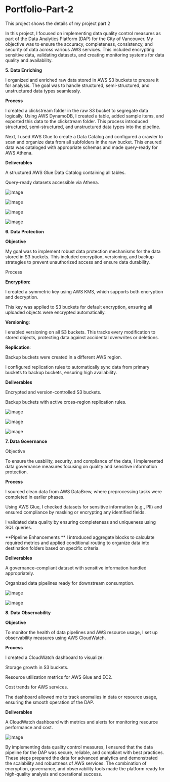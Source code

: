 # Portfolio-Part-2
This project shows the details of my project part 2

In this project, I focused on implementing data quality control measures as part of the Data Analytics Platform (DAP) for the City of Vancouver. My objective was to ensure the accuracy, completeness, consistency, and security of data across various AWS services. This included encrypting sensitive data, validating datasets, and creating monitoring systems for data quality and availability.


**5. Data Enriching**

I organized and enriched raw data stored in AWS S3 buckets to prepare it for analysis. The goal was to handle structured, semi-structured, and unstructured data types seamlessly.

**Process**

I created a clickstream folder in the raw S3 bucket to segregate data logically.
Using AWS DynamoDB, I created a table, added sample items, and exported this data to the clickstream folder. This process introduced structured, semi-structured, and unstructured data types into the pipeline.

Next, I used AWS Glue to create a Data Catalog and configured a crawler to scan and organize data from all subfolders in the raw bucket. This ensured data was cataloged with appropriate schemas and made query-ready for AWS Athena.

**Deliverables**

A structured AWS Glue Data Catalog containing all tables.

Query-ready datasets accessible via Athena.

![image](https://github.com/user-attachments/assets/d8d618a9-3893-4a1e-8b2e-592d2389febd)


![image](https://github.com/user-attachments/assets/c3f3de3e-ebeb-444f-9912-b2226272f318)

![image](https://github.com/user-attachments/assets/8d08c703-ca00-4fa8-93f4-85440f9ad5e5)

![image](https://github.com/user-attachments/assets/e36283ac-de79-4411-9a9a-ea8b843f97c8)

**6. Data Protection**

**Objective**

My goal was to implement robust data protection mechanisms for the data stored in S3 buckets. This included encryption, versioning, and backup strategies to prevent unauthorized access and ensure data durability.

Process

**Encryption:**

I created a symmetric key using AWS KMS, which supports both encryption and decryption.

This key was applied to S3 buckets for default encryption, ensuring all uploaded objects were encrypted automatically.

**Versioning**:

I enabled versioning on all S3 buckets. This tracks every modification to stored objects, protecting data against accidental overwrites or deletions.

**Replication**:

Backup buckets were created in a different AWS region.

I configured replication rules to automatically sync data from primary buckets to backup buckets, ensuring high availability.

**Deliverables**

Encrypted and version-controlled S3 buckets.

Backup buckets with active cross-region replication rules.

![image](https://github.com/user-attachments/assets/f61e592a-ad5b-4c04-8277-4557da0b66e7)

![image](https://github.com/user-attachments/assets/9d78355f-2906-4388-a3c4-e0a045f513b6)

![image](https://github.com/user-attachments/assets/6d34af03-ec9c-455c-8261-f5896d0283c7)

**7. Data Governance**

Objective

To ensure the usability, security, and compliance of the data, I implemented data governance measures focusing on quality and sensitive information protection.

**Process**

I sourced clean data from AWS DataBrew, where preprocessing tasks were completed in earlier phases.

Using AWS Glue, I checked datasets for sensitive information (e.g., PII) and ensured compliance by masking or encrypting any identified fields.

I validated data quality by ensuring completeness and uniqueness using SQL queries.

**Pipeline Enhancements
**
I introduced aggregate blocks to calculate required metrics and applied conditional routing to organize data into destination folders based on specific criteria.

**Deliverables**

A governance-compliant dataset with sensitive information handled appropriately.

Organized data pipelines ready for downstream consumption.

![image](https://github.com/user-attachments/assets/4c458dbc-7f04-4e1b-9d60-766e5a5fd380)

![image](https://github.com/user-attachments/assets/1fcb4aa3-dbc6-4585-9754-1ae72e8f12e3)

**8. Data Observability**

**Objective**

To monitor the health of data pipelines and AWS resource usage, I set up observability measures using AWS CloudWatch.

**Process**

I created a CloudWatch dashboard to visualize:

Storage growth in S3 buckets.

Resource utilization metrics for AWS Glue and EC2.

Cost trends for AWS services.

The dashboard allowed me to track anomalies in data or resource usage, ensuring the smooth operation of the DAP.

**Deliverables**

A CloudWatch dashboard with metrics and alerts for monitoring resource performance and cost.

![image](https://github.com/user-attachments/assets/91f7037c-c7f9-49cd-973c-ad03e8aaf475)


By implementing data quality control measures, I ensured that the data pipeline for the DAP was secure, reliable, and compliant with best practices. These steps prepared the data for advanced analytics and demonstrated the scalability and robustness of AWS services. The combination of encryption, governance, and observability tools made the platform ready for high-quality analysis and operational success.
